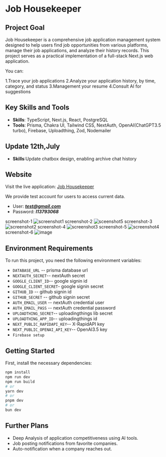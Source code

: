 # Job Housekeeper

## Project Goal
Job Housekeeper is a comprehensive job application management system designed to help users find job opportunities from various platforms, manage their job applications, and analyze their history records. This project serves as a practical implementation of a full-stack Next.js web application.

You can:

1.Trace your job applications
2.Analyze your application history, by time, category, and status
3.Management your resume
4.Consult AI for suggestions

## Key Skills and Tools
- **Skills**: TypeScript, Next.js, React, PostgreSQL
- **Tools**: Prisma, Chakra UI, Tailwind CSS, NextAuth, OpenAI(ChatGPT3.5 turbo), Firebase, Uploadthing, Zod, Nodemailer

## Update 12th,July
- **Skills**:Update chatbox design, enabling archive chat history

## Website
Visit the live application: [Job Housekeeper](https://job-housekeeper.vercel.app/)

We provide test account for users to access current data.
- User: ***test@gmail.com***
- Password: ***l13793068***

screenshot-1
![screenshot1](https://github.com/buhuiyonggou/job_housekeeper/assets/105371317/87437f07-847d-4cd9-8d39-8f30f9162105)
screenshot-2
![sceenshot5](https://github.com/buhuiyonggou/job_housekeeper/assets/105371317/eeb25c42-c0c6-4f38-b591-4050fd41f23e)
screenshot-3
![screenshot2](https://github.com/buhuiyonggou/job_housekeeper/assets/105371317/48d3b752-c73a-4b56-a736-c4b80bf8f2a2)
screenshot-4
![screenshot3](https://github.com/buhuiyonggou/job_housekeeper/assets/105371317/f16352eb-1998-4827-8246-67495c981782)
screenshot-5
![screenshot4](https://github.com/buhuiyonggou/job_housekeeper/assets/105371317/97168a14-4c3b-4f53-a242-ba349f3a6eff)
screenshot-6
![image](https://github.com/user-attachments/assets/bc92ef0b-433b-4a39-8349-6b4c580951ea)

## Environment Requirements
To run this project, you need the following environment variables:
- `DATABASE_URL` -- prisma database url
- `NEXTAUTH_SECRET`-- nextAuth secret
- `GOOGLE_CLIENT_ID`-- google signin id
- `GOOGLE_CLIENT_SECRET`- google signin secret
- `GITHUB_ID` -- github signin id
- `GITHUB_SECRET` -- github signin secret
- `AUTH_EMAIL_USER` -- nextAuth credential user
- `AUTH_EMAIL_PASS` -- nextAuth credential password
- `UPLOADTHING_SECRET`-- uploadingthings lib secret
- `UPLOADTHING_APP_ID`-- uploadingthings id
- `NEXT_PUBLIC_RAPIDAPI_KEY`-- X-RapidAPI key
- `NEXT_PUBLIC_OPENAI_API_KEY`-- OpenAI3.5 key
- `Firebase setup`

## Getting Started
First, install the necessary dependencies:
```bash
npm install
npm run dev
npm run build
# or
yarn dev
# or
pnpm dev
# or
bun dev
```
## Further Plans
- Deep Analysis of application competitiveness using AI tools.
- Job posting notifications from favorite companies.
- Auto-notification when a company reaches out.

